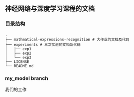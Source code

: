 ## 神经网络与深度学习课程的文档

### 目录结构
```
.
├── mathmatical-expressions-recognition # 大作业的文档及代码
├── experiments # 三次实验的文档及代码
│   ├── exp1
│   ├── exp2
│   └── exp3
├── LICENSE
└── README.md
```

### my_model branch
我们的工作

